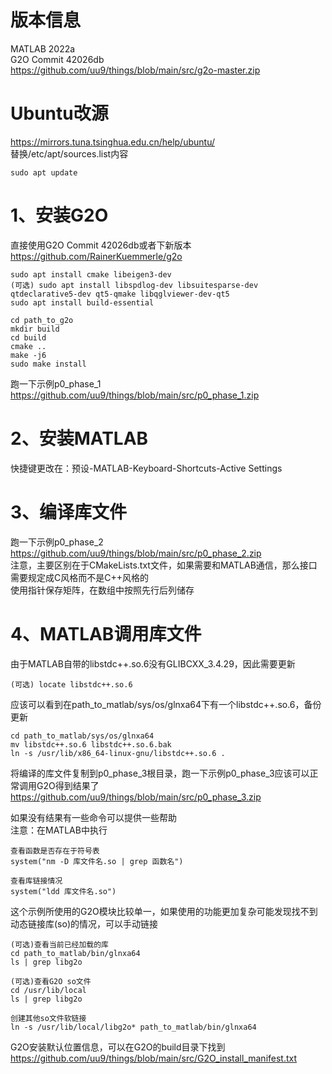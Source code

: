 # 版本信息
MATLAB 2022a  
G2O Commit 42026db  
https://github.com/uu9/things/blob/main/src/g2o-master.zip

# Ubuntu改源
https://mirrors.tuna.tsinghua.edu.cn/help/ubuntu/  
替换/etc/apt/sources.list内容   

    sudo apt update


# 1、安装G2O
直接使用G2O Commit 42026db或者下新版本    
https://github.com/RainerKuemmerle/g2o

    sudo apt install cmake libeigen3-dev  
    (可选) sudo apt install libspdlog-dev libsuitesparse-dev qtdeclarative5-dev qt5-qmake libqglviewer-dev-qt5  
    sudo apt install build-essential  
    
    cd path_to_g2o  
    mkdir build  
    cd build  
    cmake ..  
    make -j6  
    sudo make install

跑一下示例p0_phase_1  
https://github.com/uu9/things/blob/main/src/p0_phase_1.zip  

# 2、安装MATLAB
快捷键更改在：预设-MATLAB-Keyboard-Shortcuts-Active Settings  

# 3、编译库文件
跑一下示例p0_phase_2  
https://github.com/uu9/things/blob/main/src/p0_phase_2.zip  
注意，主要区别在于CMakeLists.txt文件，如果需要和MATLAB通信，那么接口需要规定成C风格而不是C++风格的  
使用指针保存矩阵，在数组中按照先行后列储存  

# 4、MATLAB调用库文件
由于MATLAB自带的libstdc++.so.6没有GLIBCXX_3.4.29，因此需要更新  
    
    (可选) locate libstdc++.so.6

应该可以看到在path_to_matlab/sys/os/glnxa64下有一个libstdc++.so.6，备份更新

    cd path_to_matlab/sys/os/glnxa64
    mv libstdc++.so.6 libstdc++.so.6.bak
    ln -s /usr/lib/x86_64-linux-gnu/libstdc++.so.6 .
    
将编译的库文件复制到p0_phase_3根目录，跑一下示例p0_phase_3应该可以正常调用G2O得到结果了  
https://github.com/uu9/things/blob/main/src/p0_phase_3.zip  

如果没有结果有一些命令可以提供一些帮助  
注意：在MATLAB中执行

    查看函数是否存在于符号表
    system("nm -D 库文件名.so | grep 函数名")

    查看库链接情况
    system("ldd 库文件名.so")

这个示例所使用的G2O模块比较单一，如果使用的功能更加复杂可能发现找不到动态链接库(so)的情况，可以手动链接  

    (可选)查看当前已经加载的库
    cd path_to_matlab/bin/glnxa64
    ls | grep libg2o

    (可选)查看G2O so文件
    cd /usr/lib/local
    ls | grep libg2o

    创建其他so文件软链接
    ln -s /usr/lib/local/libg2o* path_to_matlab/bin/glnxa64

G2O安装默认位置信息，可以在G2O的build目录下找到  
https://github.com/uu9/things/blob/main/src/G2O_install_manifest.txt
